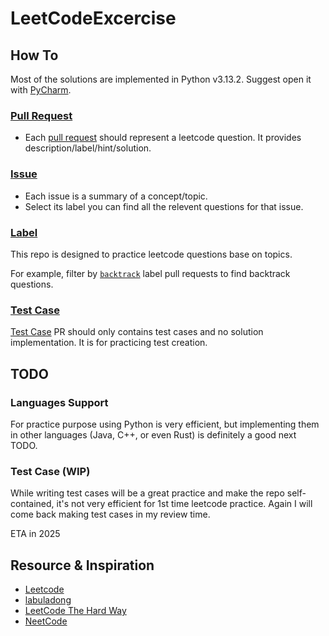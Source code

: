 # LeetCodeExcercise

## How To

Most of the solutions are implemented in Python v3.13.2. Suggest open it with [PyCharm](https://www.jetbrains.com/pycharm/?source=google&medium=cpc&campaign=AMER_en_CA_PyCharm_Branded&term=pycharm&content=698987581431&gad_source=1&gclid=Cj0KCQiA4rK8BhD7ARIsAFe5LXISzVE80TBr4oJV7w-nKm8gX2kGQZ5KqO5lWFwIpmoZQhVodAOd_eMaAlCMEALw_wcB).

### [Pull Request](https://github.com/JangoBoogaloo/LeetCodeExcercise/pulls?q=is%3Apr+is%3Amerged)

* Each [pull request](https://github.com/JangoBoogaloo/LeetCodeExcercise/pulls?q=is%3Apr+is%3Amerged+-label%3Atestcase+) should represent a leetcode question. It provides description/label/hint/solution.

### [Issue](https://github.com/JangoBoogaloo/LeetCodeExcercise/issues)

* Each issue is a summary of a concept/topic.
* Select its label you can find all the relevent questions for that issue.

### [Label](https://github.com/JangoBoogaloo/LeetCodeExcercise/labels)

This repo is designed to practice leetcode questions base on topics. 

For example, filter by [`backtrack`](https://github.com/JangoBoogaloo/LeetCodeExcercise/pulls?q=is%3Apr+is%3Amerged+-label%3Atestcase+label%3Abacktrack) label pull requests to find backtrack questions.

### [Test Case](https://github.com/JangoBoogaloo/LeetCodeExcercise/pulls?q=is%3Aopen+is%3Apr+label%3Atestcase)
[Test Case](https://github.com/JangoBoogaloo/LeetCodeExcercise/pulls?q=is%3Aopen+is%3Apr+label%3Atestcase) PR should only contains test cases and no solution implementation. It is for practicing test creation.

## TODO

### Languages Support

For practice purpose using Python is very efficient, but implementing them in other languages (Java, C++, or even Rust) is definitely a good next TODO.

### Test Case (WIP)

While writing test cases will be a great practice and make the repo self-contained, it's not very efficient for 1st time leetcode practice. Again I will come back making test cases in my review time. 

ETA in 2025

## Resource & Inspiration
* [Leetcode](https://leetcode.com/problemset/)
* [labuladong](https://labuladong.online/algo/home/)
* [LeetCode The Hard Way](https://leetcodethehardway.com/)
* [NeetCode](https://www.youtube.com/@NeetCode)
